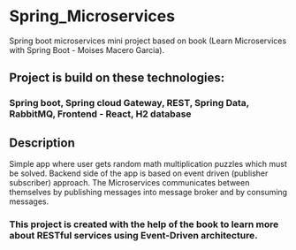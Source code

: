 
# Spring_Microservices
Spring boot microservices mini project based on book (Learn Microservices with Spring Boot - Moises Macero Garcia).

## Project is build on these technologies:
### Spring boot, Spring cloud Gateway, REST, Spring Data, RabbitMQ, Frontend - React, H2 database

## Description
Simple app where user gets random math multiplication puzzles which must be solved.
Backend side of the app is based on event driven (publisher subscriber) approach. The Microservices communicates between themselves by publishing messages into message broker and by consuming messages.

### This project is created with the help of the book to learn more about RESTful services using Event-Driven architecture.
